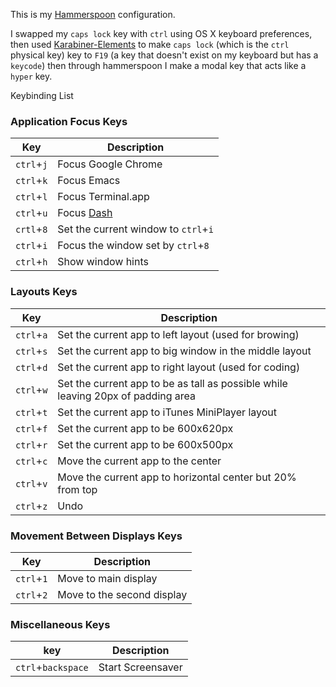 This is my [Hammerspoon](https://github.com/Hammerspoon/hammerspoon) configuration.

I swapped my `caps lock` key with `ctrl` using OS X keyboard preferences, then used [Karabiner-Elements](https://github.com/tekezo/Karabiner-Elements) to make `caps lock` (which is the `ctrl` physical key) key to `F19` (a key that doesn't exist on my keyboard but has a `keycode`) then through hammerspoon I make a modal key that acts like a `hyper` key.

Keybinding List

### Application Focus Keys

| Key | Description |
|-----|-------------|
| `ctrl`+`j` | Focus Google Chrome |
| `ctrl`+`k` | Focus Emacs |
| `ctrl`+`l` | Focus Terminal.app |
| `ctrl`+`u` | Focus [Dash](https://kapeli.com/dash) |
| `crtl`+`8` | Set the current window to `ctrl`+`i` |
| `ctrl`+`i` | Focus the window set by `ctrl`+`8` |
| `ctrl`+`h` | Show window hints |


### Layouts Keys

| Key | Description |
|-----|-------------|
| `ctrl`+`a` | Set the current app to left layout (used for browing) |
| `ctrl`+`s` | Set the current app to big window in the middle layout |
| `ctrl`+`d` | Set the current app to right layout (used for coding) |
| `ctrl`+`w` | Set the current app to be as tall as possible while leaving 20px of padding area |
| `ctrl`+`t` | Set the current app to iTunes MiniPlayer layout |
| `ctrl`+`f` | Set the current app to be 600x620px |
| `ctrl`+`r` | Set the current app to be 600x500px |
| `ctrl`+`c` | Move the current app to the center |
| `ctrl`+`v` | Move the current app to horizontal center but 20% from top |
| `ctrl`+`z` | Undo |

### Movement Between Displays Keys

| Key | Description |
|-----|-------------|
| `ctrl`+`1` | Move to main display |
| `ctrl`+`2` | Move to the second display |

### Miscellaneous Keys

| key | Description |
|-----|-------------|
| `ctrl`+`backspace` | Start Screensaver |

